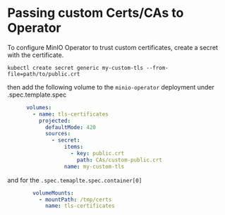 # Passing custom Certs/CAs to Operator

To configure MinIO Operator to trust custom certificates, create a secret with the certificate.

```shell
kubectl create secret generic my-custom-tls --from-file=path/to/public.crt
```

then add the following volume to the `minio-operator` deployment under .spec.template.spec

```yaml
      volumes:
        - name: tls-certificates
          projected:
            defaultMode: 420
            sources:
              - secret:
                  items:
                    - key: public.crt
                      path: CAs/custom-public.crt
                  name: my-custom-tls
```

and for the `.spec.temaplte.spec.container[0]`

```yaml
        volumeMounts:
          - mountPath: /tmp/certs
            name: tls-certificates
```